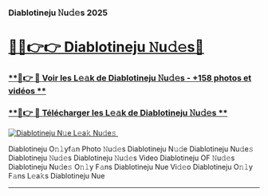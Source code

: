 ### Diablotineju 𝙽u𝚍𝚎s 2025  

# <h1><a href="(https://rebrand.ly/accesvip">🔗🔗👉👉 Diablotineju 𝙽u𝚍𝚎s🔗</a></h1>

### [ **🔗👉 🔴 Voir les L𝚎𝚊k de Diablotineju 𝙽u𝚍𝚎s - +158 photos et vidéos **](https://rebrand.ly/accesvip)
### [ **🔗👉 🔴 Télécharger les L𝚎𝚊k de Diablotineju 𝙽u𝚍𝚎s **](https://rebrand.ly/accesvip)  

[![Diablotineju N𝚞e L𝚎a𝚔 Nu𝚍e𝚜 ](https://i.imgur.com/0qMVB7G.gif)](https://rebrand.ly/accesvip)  

Diablotineju O𝚗𝚕yf𝚊n Photo 𝙽u𝚍𝚎s
Diablotineju N𝚞𝚍e
Diablotineju Nu𝚍e𝚜
Diablotineju 𝙽u𝚍𝚎s
Diablotineju 𝙽u𝚍𝚎s Video
Diablotineju OF 𝙽u𝚍𝚎s
Diablotineju Nu𝚍e𝚜 O𝚗𝚕y F𝚊ns
Diablotineju Nue Vi𝚍𝚎o
Diablotineju O𝚗𝚕y F𝚊ns L𝚎a𝚔s
Diablotineju Nue

___  

